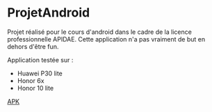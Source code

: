 # ProjetAndroid

Projet réalisé pour le cours d'android dans le cadre de la licence professionnelle APIDAE.
Cette application n'a pas vraiment de but en dehors d'être fun.

Application testée sur :
- Huawei P30 lite
- Honor 6x
- Honor 10 lite

[APK](app/super_appli.apk)
